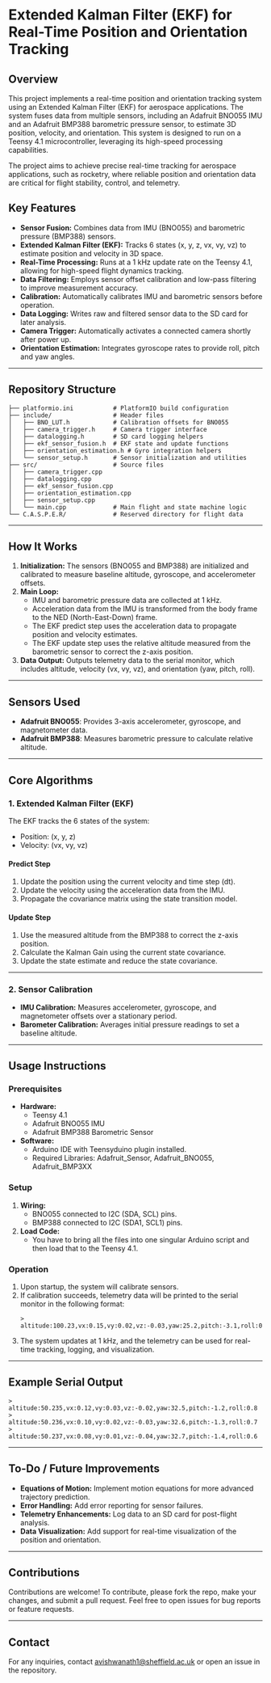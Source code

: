#  Extended Kalman Filter (EKF) for Real-Time Position and Orientation Tracking

## Overview
This project implements a real-time position and orientation tracking system using an Extended Kalman Filter (EKF) for aerospace applications. The system fuses data from multiple sensors, including an Adafruit BNO055 IMU and an Adafruit BMP388 barometric pressure sensor, to estimate 3D position, velocity, and orientation. This system is designed to run on a Teensy 4.1 microcontroller, leveraging its high-speed processing capabilities.

The project aims to achieve precise real-time tracking for aerospace applications, such as rocketry, where reliable position and orientation data are critical for flight stability, control, and telemetry.

## Key Features
- **Sensor Fusion:** Combines data from IMU (BNO055) and barometric pressure (BMP388) sensors.
- **Extended Kalman Filter (EKF):** Tracks 6 states (x, y, z, vx, vy, vz) to estimate position and velocity in 3D space.
- **Real-Time Processing:** Runs at a 1 kHz update rate on the Teensy 4.1, allowing for high-speed flight dynamics tracking.
- **Data Filtering:** Employs sensor offset calibration and low-pass filtering to improve measurement accuracy.
- **Calibration:** Automatically calibrates IMU and barometric sensors before operation.
- **Data Logging:** Writes raw and filtered sensor data to the SD card for later analysis.
- **Camera Trigger:** Automatically activates a connected camera shortly after power up.
- **Orientation Estimation:** Integrates gyroscope rates to provide roll, pitch and yaw angles.

---

## Repository Structure
```
├── platformio.ini           # PlatformIO build configuration
├── include/                 # Header files
│   ├── BNO_LUT.h            # Calibration offsets for BNO055
│   ├── camera_trigger.h     # Camera trigger interface
│   ├── datalogging.h        # SD card logging helpers
│   ├── ekf_sensor_fusion.h  # EKF state and update functions
│   ├── orientation_estimation.h # Gyro integration helpers
│   └── sensor_setup.h       # Sensor initialization and utilities
├── src/                     # Source files
│   ├── camera_trigger.cpp
│   ├── datalogging.cpp
│   ├── ekf_sensor_fusion.cpp
│   ├── orientation_estimation.cpp
│   ├── sensor_setup.cpp
│   └── main.cpp             # Main flight and state machine logic
└── C.A.S.P.E.R/             # Reserved directory for flight data
```

---

## How It Works
1. **Initialization:** The sensors (BNO055 and BMP388) are initialized and calibrated to measure baseline altitude, gyroscope, and accelerometer offsets.
2. **Main Loop:**
    - IMU and barometric pressure data are collected at 1 kHz.
    - Acceleration data from the IMU is transformed from the body frame to the NED (North-East-Down) frame.
    - The EKF predict step uses the acceleration data to propagate position and velocity estimates.
    - The EKF update step uses the relative altitude measured from the barometric sensor to correct the z-axis position.
3. **Data Output:** Outputs telemetry data to the serial monitor, which includes altitude, velocity (vx, vy, vz), and orientation (yaw, pitch, roll).

---

## Sensors Used
- **Adafruit BNO055**: Provides 3-axis accelerometer, gyroscope, and magnetometer data.
- **Adafruit BMP388**: Measures barometric pressure to calculate relative altitude.

---

## Core Algorithms
### 1. **Extended Kalman Filter (EKF)**
The EKF tracks the 6 states of the system:
- Position: (x, y, z)
- Velocity: (vx, vy, vz)

#### **Predict Step**
1. Update the position using the current velocity and time step (dt).
2. Update the velocity using the acceleration data from the IMU.
3. Propagate the covariance matrix using the state transition model.

#### **Update Step**
1. Use the measured altitude from the BMP388 to correct the z-axis position.
2. Calculate the Kalman Gain using the current state covariance.
3. Update the state estimate and reduce the state covariance.

---

### 2. **Sensor Calibration**
- **IMU Calibration:** Measures accelerometer, gyroscope, and magnetometer offsets over a stationary period.
- **Barometer Calibration:** Averages initial pressure readings to set a baseline altitude.

---

## Usage Instructions
### Prerequisites
- **Hardware:**
  - Teensy 4.1
  - Adafruit BNO055 IMU
  - Adafruit BMP388 Barometric Sensor
- **Software:**
  - Arduino IDE with Teensyduino plugin installed.
  - Required Libraries: Adafruit_Sensor, Adafruit_BNO055, Adafruit_BMP3XX

### Setup
1. **Wiring:**
   - BNO055 connected to I2C (SDA, SCL) pins.
   - BMP388 connected to I2C (SDA1, SCL1) pins.
2. **Load Code:**
   - You have to bring all the files into one singular Arduino script and then load that to the Teensy 4.1.

### Operation
1. Upon startup, the system will calibrate sensors.
2. If calibration succeeds, telemetry data will be printed to the serial monitor in the following format:
   ```
   > altitude:100.23,vx:0.15,vy:0.02,vz:-0.03,yaw:25.2,pitch:-3.1,roll:0.5
   ```
3. The system updates at 1 kHz, and the telemetry can be used for real-time tracking, logging, and visualization.

---

## Example Serial Output
```
> altitude:50.235,vx:0.12,vy:0.03,vz:-0.02,yaw:32.5,pitch:-1.2,roll:0.8
> altitude:50.236,vx:0.10,vy:0.02,vz:-0.03,yaw:32.6,pitch:-1.3,roll:0.7
> altitude:50.237,vx:0.08,vy:0.01,vz:-0.04,yaw:32.7,pitch:-1.4,roll:0.6
```

---

## To-Do / Future Improvements
- **Equations of Motion:** Implement motion equations for more advanced trajectory prediction.
- **Error Handling:** Add error reporting for sensor failures.
- **Telemetry Enhancements:** Log data to an SD card for post-flight analysis.
- **Data Visualization:** Add support for real-time visualization of the position and orientation.

---
## Contributions
Contributions are welcome! To contribute, please fork the repo, make your changes, and submit a pull request. Feel free to open issues for bug reports or feature requests.

---

## Contact
For any inquiries, contact avishwanath1@sheffield.ac.uk or open an issue in the repository.

